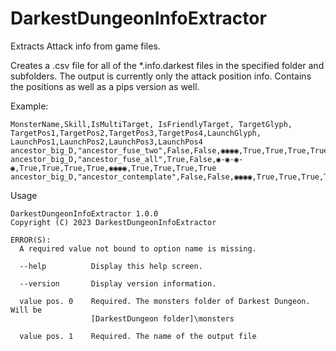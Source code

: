 # DarkestDungeonInfoExtractor

Extracts Attack info from game files.

Creates a .csv file for all of the \*.info.darkest files in the specified folder and subfolders.
The output is currently only the attack position info.  Contains the positions as well as a pips version as well.

Example:

```
MonsterName,Skill,IsMultiTarget, IsFriendlyTarget, TargetGlyph, TargetPos1,TargetPos2,TargetPos3,TargetPos4,LaunchGlyph, LaunchPos1,LaunchPos2,LaunchPos3,LaunchPos4
ancestor_big_D,"ancestor_fuse_two",False,False,◉◉◉◉,True,True,True,True,◉◉◉◉,True,True,True,True
ancestor_big_D,"ancestor_fuse_all",True,False,◉-◉-◉-◉,True,True,True,True,◉◉◉◉,True,True,True,True
ancestor_big_D,"ancestor_contemplate",False,False,◉◉◉◉,True,True,True,True,◉◉◉◉,True,True,True,True
```

Usage
```
DarkestDungeonInfoExtractor 1.0.0
Copyright (C) 2023 DarkestDungeonInfoExtractor

ERROR(S):
  A required value not bound to option name is missing.

  --help          Display this help screen.

  --version       Display version information.

  value pos. 0    Required. The monsters folder of Darkest Dungeon.  Will be
                  [DarkestDungeon folder]\monsters

  value pos. 1    Required. The name of the output file


```
